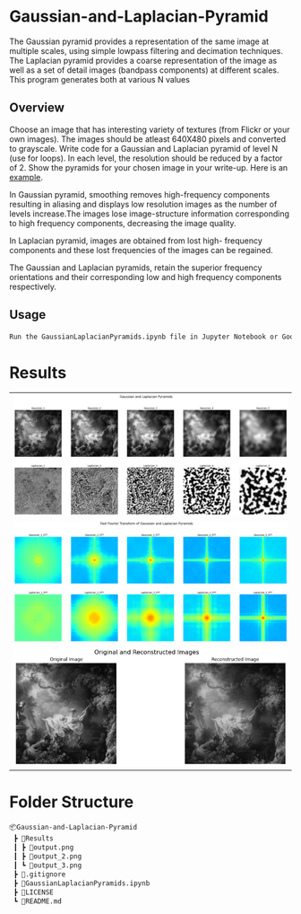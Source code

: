 # Gaussian-and-Laplacian-Pyramid
The Gaussian pyramid provides a representation of the same image at multiple scales, using simple lowpass filtering and decimation techniques. The Laplacian pyramid provides a coarse representation of the image as well as a set of detail images (bandpass components) at different scales. This program generates both at various N values

## Overview
Choose an image that has interesting variety of textures (from Flickr or your own images). The images should be atleast 640X480 pixels and converted to grayscale. Write code for a Gaussian and Laplacian pyramid of level N (use for loops). In each level, the resolution should be reduced by a factor of 2. Show the pyramids for your chosen image in your write-up. Here is an [example](https://drive.google.com/uc?id=17Y287EA-GJ2z0wtm_M7StIWsXyFeHvrz).

In Gaussian pyramid, smoothing removes high-frequency components resulting in aliasing and displays low resolution images as the number of levels increase.The images lose image-structure information corresponding to high frequency components, decreasing the image quality. 

In Laplacian pyramid, images are obtained from lost high- frequency components and these lost frequencies of the images can be regained.

The Gaussian and Laplacian pyramids, retain the superior frequency orientations and their corresponding low and high frequency components respectively.

## Usage

```bash
Run the GaussianLaplacianPyramids.ipynb file in Jupyter Notebook or Google Colab
```

# Results

<table>
    <tr><td><img src="Results/output.png"> </td></tr>
    <tr><td><img src="Results/output_2.png"> </td></tr>
    <tr><td><img src="Results/output_3.png"> </td></tr>
</table>

# Folder Structure
```
📦Gaussian-and-Laplacian-Pyramid
 ┣ 📂Results
 ┃ ┣ 📜output.png
 ┃ ┣ 📜output_2.png
 ┃ ┗ 📜output_3.png
 ┣ 📜.gitignore
 ┣ 📜GaussianLaplacianPyramids.ipynb
 ┣ 📜LICENSE
 ┗ 📜README.md
```